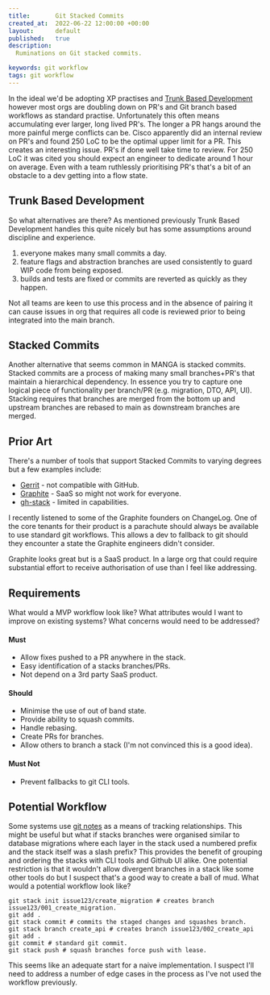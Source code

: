 ```yaml
---
title:       Git Stacked Commits
created_at:  2022-06-22 12:00:00 +00:00
layout:      default
published:   true
description:
  Ruminations on Git stacked commits.

keywords: git workflow
tags: git workflow
---
```


In the ideal we'd be adopting XP practises and [Trunk Based Development](https://trunkbaseddevelopment.com/) however most orgs are doubling down on PR's and Git branch based workflows as standard practise. Unfortunately this often means accumulating ever larger, long lived PR's. The longer a PR hangs around the more painful merge conflicts can be. Cisco apparently did an internal review on PR's and found 250 LoC to be the optimal upper limit for a PR. This creates an interesting issue. PR's if done well take time to review. For 250 LoC it was cited you should expect an engineer to dedicate around 1 hour on average. Even with a team ruthlessly prioritising PR's that's a bit of an obstacle to a dev getting into a flow state.

## Trunk Based Development

So what alternatives are there? As mentioned previously Trunk Based Development handles this quite nicely but has some assumptions around discipline and experience.

1. everyone makes many small commits a day.
2. feature flags and abstraction branches are used consistently to guard WIP code from being exposed.
3. builds and tests are fixed or commits are reverted as quickly as they happen.

Not all teams are keen to use this process and in the absence of pairing it can cause issues in org that requires all code is reviewed prior to being integrated into the main branch.

## Stacked Commits

Another alternative that seems common in MANGA is stacked commits. Stacked commits are a process of making many small branches+PR's that maintain a hierarchical dependency. In essence you try to capture one logical piece of functionality per branch/PR (e.g. migration, DTO, API, UI). Stacking requires that branches are merged from the bottom up and upstream branches are rebased to main as downstream branches are merged.

## Prior Art

There's a number of tools that support Stacked Commits to varying degrees but a few examples include:

* [Gerrit](https://www.gerritcodereview.com/) - not compatible with GitHub.
* [Graphite](https://graphite.dev/) - SaaS so might not work for everyone.
* [gh-stack](https://github.com/timothyandrew/gh-stack/) - limited in capabilities.

I recently listened to some of the Graphite founders on ChangeLog. One of the core tenants for their product is a parachute should always be available to use standard git workflows. This allows a dev to fallback to git should they encounter a state the Graphite engineers didn't consider.

Graphite looks great but is a SaaS product. In a large org that could require substantial effort to receive authorisation of use than I feel like addressing.

## Requirements

What would a MVP workflow look like? What attributes would I want to improve on existing systems? What concerns would need to be addressed?

#### Must

- Allow fixes pushed to a PR anywhere in the stack.
- Easy identification of a stacks branches/PRs.
- Not depend on a 3rd party SaaS product.

#### Should

- Minimise the use of out of band state.
- Provide ability to squash commits.
- Handle rebasing.
- Create PRs for branches.
- Allow others to branch a stack (I'm not convinced this is a good idea).

#### Must Not

- Prevent fallbacks to git CLI tools.

## Potential Workflow

Some systems use [git notes](https://git-scm.com/docs/git-notes) as a means of tracking relationships. This might be useful but what if stacks branches were organised similar to database migrations where each layer in the stack used a numbered prefix and the stack itself was a slash prefix? This provides the benefit of grouping and ordering the stacks with CLI tools and Github UI alike. One potential restriction is that it wouldn't allow divergent branches in a stack like some other tools do but I suspect that's a good way to create a ball of mud. What would a potential workflow look like?

```
git stack init issue123/create_migration # creates branch issue123/001_create_migration.
git add .
git stack commit # commits the staged changes and squashes branch.
git stack branch create_api # creates branch issue123/002_create_api
git add .
git commit # standard git commit.
git stack push # squash branches force push with lease.
```

This seems like an adequate start for a naive implementation. I suspect I'll need to address a number of edge cases in the process as I've not used the workflow previously.

